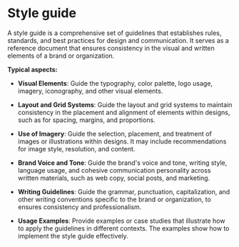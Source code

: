# Style guide

A style guide is a comprehensive set of guidelines that establishes rules, standards, and best practices for design and communication. It serves as a reference document that ensures consistency in the visual and written elements of a brand or organization.

**Typical aspects:**

* **Visual Elements**: Guide the typography, color palette, logo usage, imagery, iconography, and other visual elements.

* **Layout and Grid Systems**: Guide the layout and grid systems to maintain consistency in the placement and alignment of elements within designs, such as for spacing, margins, and proportions.

* **Use of Imagery**: Guide the selection, placement, and treatment of images or illustrations within designs. It may include recommendations for image style, resolution, and content.

* **Brand Voice and Tone**: Guide the brand's voice and tone, writing style, language usage, and cohesive communication personality across written materials, such as web copy, social posts, and marketing.

* **Writing Guidelines**: Guide the grammar, punctuation, capitalization, and other writing conventions specific to the brand or organization, to ensures consistency and professionalism.

* **Usage Examples**: Provide examples or case studies that illustrate how to apply the guidelines in different contexts. The examples show how to implement the style guide effectively.
